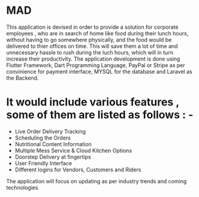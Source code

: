 # MAD 

This application is devised in order to provide a solution for corporate employees , who are in search  of home like food during their lunch hours, without having to go somewhere physically, and the food would be delivered to thier offices on time. 
This will save them a lot of time and unnecessary hassle to rush during the luch hours, which will in turn increase their productivity.
The application development is done using Flutter Framework, Dart Programming Language, PayPal or Stripe as per convinience for payment interface, MYSQL for the database and Laravel as the Backend.

# It would include various features , some of them are listed as follows : - 
- Live Order Delivery Tracking
- Scheduling the Orders
- Nutritional Content Information
- Multiple Mess Service & Cloud Kitchen Options
- Doorstep Delivery at fingertips 
- User Friendly Interface
- Different logins for Vendors, Customers and Riders

The application will focus on updating as per industry trends and coming technologies
